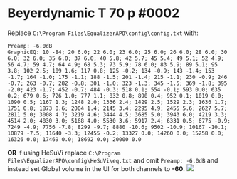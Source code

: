 # Beyerdynamic T 70 p #0002
Replace `C:\Program Files\EqualizerAPO\config\config.txt` with:
```
Preamp: -6.0dB
GraphicEQ: 10 -84; 20 6.0; 22 6.0; 23 6.0; 25 6.0; 26 6.0; 28 6.0; 30 6.0; 32 6.0; 35 6.0; 37 6.0; 40 5.8; 42 5.7; 45 5.4; 49 5.1; 52 4.9; 56 4.7; 59 4.7; 64 4.9; 68 5.3; 73 5.9; 78 6.0; 83 5.9; 89 5.1; 95 3.8; 102 2.5; 109 1.6; 117 0.8; 125 -0.2; 134 -0.9; 143 -1.4; 153 -1.7; 164 -1.0; 175 -1.1; 188 -1.5; 201 -1.4; 215 -1.1; 230 -0.9; 246 -0.7; 263 -0.7; 282 -0.8; 301 -1.0; 323 -1.3; 345 -1.5; 369 -1.8; 395 -2.0; 423 -1.7; 452 -0.7; 484 -0.3; 518 0.1; 554 -0.1; 593 0.0; 635 0.2; 679 0.6; 726 1.0; 777 1.1; 832 0.8; 890 0.4; 952 0.1; 1019 0.0; 1090 0.5; 1167 1.3; 1248 2.0; 1336 2.4; 1429 2.5; 1529 2.3; 1636 1.7; 1751 0.8; 1873 0.6; 2004 1.4; 2145 3.4; 2295 4.9; 2455 5.6; 2627 5.7; 2811 5.0; 3008 4.7; 3219 4.6; 3444 4.5; 3685 5.0; 3943 6.0; 4219 3.3; 4514 2.0; 4830 3.0; 5168 4.0; 5530 3.6; 5917 2.4; 6331 0.5; 6775 -0.9; 7249 -4.9; 7756 -7.8; 8299 -9.7; 8880 -10.6; 9502 -10.9; 10167 -10.1; 10879 -7.5; 11640 -3.3; 12455 -0.2; 13327 0.0; 14260 0.0; 15258 0.0; 16326 0.0; 17469 0.0; 18692 0.0; 20000 0.0
```
**OR** if using HeSuVi replace `C:\Program Files\EqualizerAPO\config\HeSuVi\eq.txt` and omit `Preamp: -6.0dB` and instead set Global volume in the UI for both channels to **-60**.
![](https://raw.githubusercontent.com/jaakkopasanen/AutoEq/master/results/Sonoma%20Model%20One/innerfidelity/onear/Beyerdynamic%20T%2070%20p%20#0002/Beyerdynamic%20T%2070%20p%20#0002.png)